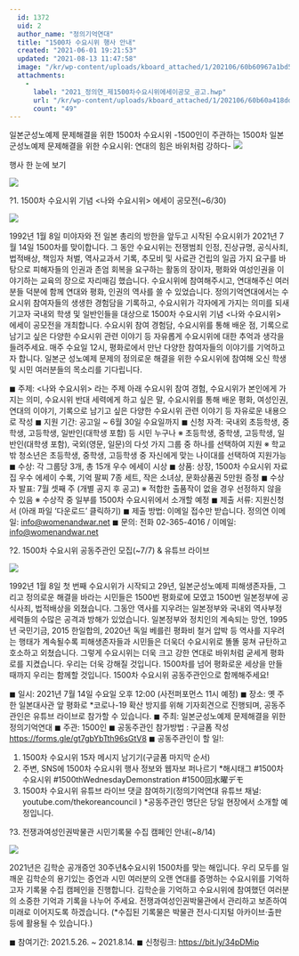 ```yaml
---
  id: 1372
  uid: 2
  author_name: "정의기억연대"
  title: "1500차 수요시위 행사 안내"
  created: "2021-06-01 19:21:53"
  updated: "2021-08-13 11:47:58"
  image: "/kr/wp-content/uploads/kboard_attached/1/202106/60b60967a1bd57430622.jpg"
  attachments: 
    - 
      label: "2021_정의연_제1500차수요시위에세이공모_공고.hwp"
      url: "/kr/wp-content/uploads/kboard_attached/1/202106/60b60a418dde26490552.hwp"
      count: "49"
---
```

일본군성노예제 문제해결을 위한 1500차 수요시위
-1500인이 주관하는 1500차 일본군성노예제 문제해결을 위한 수요시위: 연대의 힘은 바위처럼 강하다-
![](/kr/wp-content/uploads/kboard_attached/1/202106/60b60967a1bd57430622.jpg)

행사 한 눈에 보기

![](/kr/wp-content/uploads/kboard_attached/1/202106/60b6098ff0ce54116975.png)

?1. 1500차 수요시위 기념 <나와 수요시위> 에세이 공모전(~6/30)

![](/kr/wp-content/uploads/kboard_attached/1/202106/60b609b000ac73833982.jpg)

1992년 1월 8일 미야자와 전 일본 총리의 방한을 앞두고 시작된 수요시위가 2021년 7월 14일 1500차를 맞이합니다. 그 동안 수요시위는 전쟁범죄 인정, 진상규명, 공식사죄, 법적배상, 책임자 처벌, 역사교과서 기록, 추모비 및 사료관 건립의 일곱 가지 요구를 바탕으로 피해자들의 인권과 존엄 회복을 요구하는 활동의 장이자, 평화와 여성인권을 이야기하는 교육의 장으로 자리매김 했습니다. 수요시위에 참여해주시고, 연대해주신 여러분들 덕분에 함께 연대와 평화, 인권의 역사를 쓸 수 있었습니다.
정의기억연대에서는 수요시위 참여자들의 생생한 경험담을 기록하고, 수요시위가 각자에게 가지는 의미를 되새기고자 국내외 학생 및 일반인들을 대상으로 1500차 수요시위 기념 <나와 수요시위> 에세이 공모전을 개최합니다. 수요시위 참여 경험담, 수요시위를 통해 배운 점, 기록으로 남기고 싶은 다양한 수요시위 관련 이야기 등 자유롭게 수요시위에 대한 추억과 생각을 들려주세요. 매주 수요일 12시, 평화로에서 만난 다양한 참여자들의 이야기를 기억하고자 합니다. 일본군 성노예제 문제의 정의로운 해결을 위한 수요시위에 참여해 오신 학생 및 시민 여러분들의 목소리를 기다립니다.

◼ 주제: <나와 수요시위> 라는 주제 아래 수요시위 참여 경험, 수요시위가 본인에게 가지는 의미, 수요시위 반대 세력에게 하고 싶은 말, 수요시위를 통해 배운 평화, 여성인권, 연대의 이야기, 기록으로 남기고 싶은 다양한 수요시위 관련 이야기 등 자유로운 내용으로 작성
◼ 지원 기간: 공고일 ~ 6월 30일 수요일까지
◼ 신청 자격: 국내외 초등학생, 중학생, 고등학생, 일반인(대학생 포함) 등 시민 누구나
※ 초등학생, 중학생, 고등학생, 일반인(대학생 포함), 국외(영문, 일문)의 다섯 가지 그룹 중 하나를 선택하여 지원
※ 학교 밖 청소년은 초등학생, 중학생, 고등학생 중 자신에게 맞는 나이대를 선택하여 지원가능
◼ 수상: 각 그룹당 3개, 총 15개 우수 에세이 시상
◼ 상품: 상장, 1500차 수요시위 자료집 우수 에세이 수록, 기억 팔찌 7종 세트, 작은 소녀상, 문화상품권 5만원 증정
◼ 수상자 발표: 7월 셋째 주 (개별 공지 후 공고)
※ 적합한 출품작이 없을 경우 선정하지 않을 수 있음
※ 수상작 중 일부를 1500차 수요시위에서 소개할 예정
◼ 제출 서류: 지원신청서 (아래 파일 ‘다운로드’ 클릭하기)
◼ 제출 방법: 이메일 접수만 받습니다. 정의연 이메일: info@womenandwar.net
◼ 문의: 전화 02-365-4016 / 이메일: info@womenandwar.net

?2. 1500차 수요시위 공동주관인 모집(~7/7) & 유튜브 라이브

![](/kr/wp-content/uploads/kboard_attached/1/202106/60b609f6629f65056803.jpg)

1992년 1월 8일 첫 번째 수요시위가 시작되고 29년, 일본군성노예제 피해생존자들, 그리고 정의로운 해결을 바라는 시민들은 1500번 평화로에 모였고 1500번 일본정부에 공식사죄, 법적배상을 외쳤습니다. 그동안 역사를 지우려는 일본정부와 국내외 역사부정 세력들의 수많은 공격과 방해가 있었습니다. 일본정부와 정치인의 계속되는 망언, 1995년 국민기금, 2015 한일합의, 2020년 독일 베를린 평화비 철거 압박 등 역사를 지우려는 행태가 계속될수록 피해생존자들과 시민들은 더욱더 수요시위로 똘똘 뭉쳐 규탄하고 호소하고 외쳤습니다. 그렇게 수요시위는 더욱 크고 강한 연대로 바위처럼 굳세게 평화로를 지켰습니다. 우리는 더욱 강해질 것입니다. 1500차를 넘어 평화로운 세상을 만들 때까지 우리는 함께할 것입니다. 1500차 수요시위 공동주관인으로 함께해주세요!

◼ 일시: 2021년 7월 14일 수요일 오후 12:00 (사전퍼포먼스 11시 예정)
◼ 장소: 옛 주한 일본대사관 앞 평화로 \*코로나-19 확산 방지를 위해 기자회견으로 진행되며, 공동주관인은 유튜브 라이브로 참가할 수 있습니다.
◼ 주최: 일본군성노예제 문제해결을 위한 정의기억연대
◼ 주관: 1500인
◼ 공동주관인 참가방법 : 구글폼 작성 https://forms.gle/gt7gbYbTth96sGtV8
◼ 공동주관인이 할 일!:
1) 1500차 수요시위 15자 메시지 남기기(구글폼 마지막 순서)
2) 주변, SNS에 1500차 수요시위 행사 정보와 웹자보 퍼나르기
\*해시태그 #1500차수요시위 #1500thWednesdayDemonstration #1500回水曜デモ
3) 1500차 수요시위 유튜브 라이브 댓글 참여하기(정의기억연대 유튜브 채널: youtube.com/thekoreancouncil )
\*공동주관인 명단은 당일 현장에서 소개할 예정입니다.

?3. 전쟁과여성인권박물관 시민기록물 수집 캠페인 안내(~8/14)

![](/kr/wp-content/uploads/kboard_attached/1/202106/60b60a1d2c8853509804.jpg)

2021년은 김학순 공개증언 30주년&수요시위 1500차를 맞는 해입니다. 우리 모두를 일깨운 김학순의 용기있는 증언과 시민 여러분의 오랜 연대를 증명하는 수요시위를 기억하고자 기록물 수집 캠페인을 진행합니다. 김학순을 기억하고 수요시위에 참여했던 여러분의 소중한 기억과 기록을 나누어 주세요. 전쟁과여성인권박물관에서 관리하고 보존하여 미래로 이어지도록 하겠습니다.
(\*수집된 기록물은 박물관 전시·디지털 아카이브·출판 등에 활용될 수 있습니다.)

◼ 참여기간: 2021.5.26. ~ 2021.8.14.
◼ 신청링크: https://bit.ly/34pDMip
